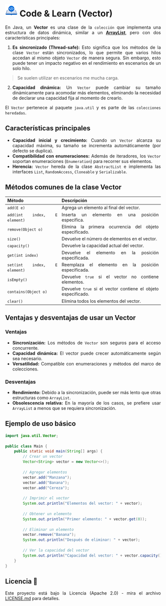 <div align="justify">

# <img src=../../../../../images/coding-book.png width="40"> Code & Learn (Vector)

En Java, un **Vector** es una clase de la `colección` que implementa una estructura de datos dinámica, similar a un **[ArrayList](ARRAYLIST.md)**, pero con dos características principales:

1. **Es sincronizado (Thread-safe):** Esto significa que los métodos de la clase `Vector` están sincronizados, lo que permite que varios hilos accedan al mismo objeto `Vector` de manera segura. Sin embargo, esto puede tener un impacto negativo en el rendimiento en escenarios de un solo hilo.

> Se suelen utilizar en escenarios me mucha carga.

2. **Capacidad dinámica:** Un `Vector` puede cambiar su tamaño dinámicamente para acomodar más elementos, eliminando la necesidad de declarar una capacidad fija al momento de crearlo.

El `Vector` pertenece al paquete `java.util` y es parte de las `colecciones heredadas`.

## Características principales

- **Capacidad inicial y crecimiento:** Cuando un `Vector` alcanza su capacidad máxima, su tamaño se incrementa automáticamente (por defecto se duplica).
- **Compatibilidad con enumeraciones:** Además de iteradores, los `Vector` soportan enumeraciones (`Enumeration`) para recorrer sus elementos.
- **Herencia:** `Vector` hereda de la clase `AbstractList` e implementa las interfaces `List`, `RandomAccess`, `Cloneable` y `Serializable`.

## Métodos comunes de la clase Vector

| **Método**                 | **Descripción**                                                                                   |
|-----------------------------|---------------------------------------------------------------------------------------------------|
| `add(E e)`                 | Agrega un elemento al final del vector.                                                          |
| `add(int index, E element)`| Inserta un elemento en una posición específica.                                                  |
| `remove(Object o)`         | Elimina la primera ocurrencia del objeto especificado.                                           |
| `size()`                   | Devuelve el número de elementos en el vector.                                                   |
| `capacity()`               | Devuelve la capacidad actual del vector.                                                        |
| `get(int index)`           | Devuelve el elemento en la posición especificada.                                               |
| `set(int index, E element)`| Reemplaza el elemento en la posición especificada.                                               |
| `isEmpty()`                | Devuelve `true` si el vector no contiene elementos.                                              |
| `contains(Object o)`       | Devuelve `true` si el vector contiene el objeto especificado.                                    |
| `clear()`                  | Elimina todos los elementos del vector.                                                         |

## Ventajas y desventajas de usar un Vector

### Ventajas

- **Sincronización:** Los métodos de `Vector` son seguros para el acceso concurrente.
- **Capacidad dinámica:** El vector puede crecer automáticamente según sea necesario.
- **Versatilidad:** Compatible con enumeraciones y métodos del marco de colecciones.

### Desventajas

- **Rendimiento:** Debido a la sincronización, puede ser más lento que otras estructuras como `ArrayList`.
- **Obsolescencia relativa:** En la mayoría de los casos, se prefiere usar `ArrayList` a menos que se requiera sincronización.

## Ejemplo de uso básico

```java
import java.util.Vector;

public class Main {
    public static void main(String[] args) {
        // Crear un vector
        Vector<String> vector = new Vector<>();

        // Agregar elementos
        vector.add("Manzana");
        vector.add("Banana");
        vector.add("Cereza");

        // Imprimir el vector
        System.out.println("Elementos del vector: " + vector);

        // Obtener un elemento
        System.out.println("Primer elemento: " + vector.get(0));

        // Eliminar un elemento
        vector.remove("Banana");
        System.out.println("Después de eliminar: " + vector);

        // Ver la capacidad del vector
        System.out.println("Capacidad del vector: " + vector.capacity());
    }
}
```

## Licencia 📄

Este proyecto está bajo la Licencia (Apache 2.0) - mira el archivo [LICENSE.md](../../../../../../../../../LICENSE) para detalles.

</div>